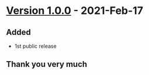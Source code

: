 # [Version 1.0.0](https://github.com/imithu/UploadJS/releases/tag/v1.0.0) - 2021-Feb-17
## Added
- 1st public release





## Thank you very much